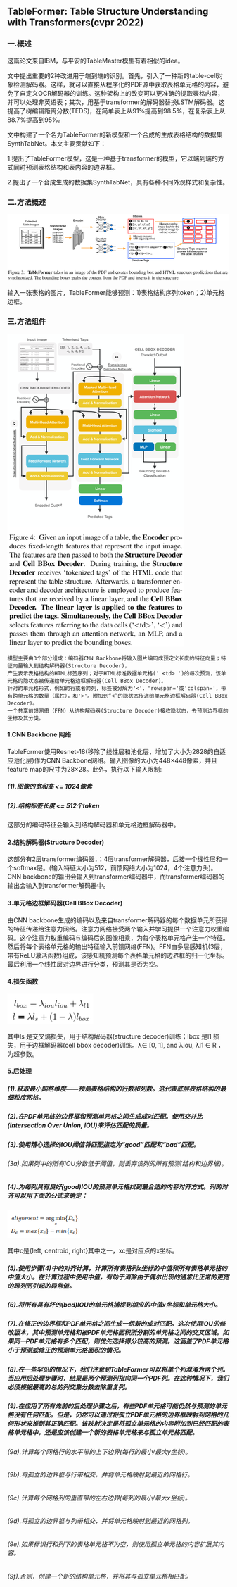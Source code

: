 ## TableFormer: Table Structure Understanding with Transformers(cvpr 2022)
### 一.概述
这篇论文来自IBM，与平安的TableMaster模型有着相似的idea。

文中提出重要的2种改进用于端到端的识别。首先，引入了一种新的table-cell对象检测解码器。这样，就可以直接从程序化的PDF源中获取表格单元格的内容，避免了自定义OCR解码器的训练。这种架构上的改变可以更准确的提取表格内容，并可以处理非英语表；其次，用基于transformer的解码器替换LSTM解码器。这提高了树编辑距离分数(TEDS)，在简单表上从91%提高到98.5%，在复杂表上从88.7%提高到95%。

文中构建了一个名为TableFormer的新模型和一个合成的生成表格结构的数据集SynthTabNet。本文主要贡献如下：

1.提出了TableFormer模型，这是一种基于transformer的模型，它以端到端的方式同时预测表格结构和表内容的边界框。

2.提出了一个合成生成的数据集SynthTabNet，具有各种不同外观样式和复杂性。

### 二.方法概述
![](./1.png)

输入一张表格的图片，TableFormer能够预测：1)表格结构序列token；2)单元格边框。

### 三.方法组件
![](./2.png)

    模型主要由3个部分组成：编码器CNN Backbone将输入图片编码成预定义长度的特征向量；特征向量输入到结构解码器(Structure Decoder)，
    产生表示表格结构的HTML标签序列；对于HTML标准数据单元格(' <td> ')的每次预测，该单元格的隐状态被传递给单元格边框解码器(Cell BBox Decoder)。
    针对跨单元格形式，例如跨行或者跨列，标签被分解为'<'，'rowspan='或'colspan='，带有跨单元格的数量（属性），和'>'。附加到“<”的隐状态传递给单元格边框解码器(Cell BBox Decoder)。
    一个共享前馈网络（FFN）从结构解码器(Structure Decoder)接收隐状态，去预测边界框的坐标及其分类。

#### 1.CNN Backbone 网络
TableFormer使用Resnet-18(移除了线性层和池化层，增加了大小为2828的自适应池化层)作为CNN Backbone网络。输入图像的大小为448×448像素，并且feature map的尺寸为28×28。此外，执行以下输入限制:
##### (1).图像的宽和高 <= 1024像素
##### (2).结构标签长度 <= 512个token
这部分的编码特征会输入到结构解码器和单元格边框解码器中。

#### 2.结构解码器(Structure Decoder)
这部分有2层transformer编码器，；4层transformer解码器，后接一个线性层和一个softmax层。(输入特征大小为512，前馈网络大小为1024，4个注意力头)。CNN backbone的输出会输入到transformer编码器中，而transformer编码器的输出会输入到transformer解码器中。

#### 3.单元格边框解码器(Cell BBox Decoder)
由CNN backbone生成的编码以及来自transformer解码器的每个数据单元所获得的特征传递给注意力网络。注意力网络接受两个输入并学习提供一个注意力权重编码。这个注意力权重编码与编码后的图像相乘，为每个表格单元格产生一个特征。
然后将每个表格单元格的输出特征输入前馈网络(FFN)。FFN由多层感知机(3层，带有ReLU激活函数)组成，该感知机预测每个表格单元格的边界框的归一化坐标。最后利用一个线性层对边界进行分类，预测其是否为空。

#### 4.损失函数
![](./3.png)

其中ls 是交叉熵损失，用于结构解码器(structure decoder)训练；lbox 是l1 损失，用于边框解码器(cell bbox decoder)训练。λ∈ [0, 1], and λiou, λl1 ∈ R ，为超参数。

#### 5.后处理
##### (1).获取最小网格维度——预测表格结构的行数和列数。这代表底层表格结构的最细粒度网格。
##### (2).在PDF单元格的边界框和预测单元格之间生成成对匹配。使用交并比(Intersection Over Union, IOU)来评估匹配的质量。
##### (3).使用精心选择的IOU阈值将匹配指定为“good”匹配和“bad”匹配。
###### (3a).如果列中的所有IOU分数低于阈值，则丢弃该列的所有预测(结构和边界框)。
##### (4).为每列具有良好(good)IOU的预测单元格找到最合适的内容对齐方式。列的对齐可以用下面的公式来确定：
![](./4.png)

其中c是{left, centroid, right}其中之一，xc是对应点的x坐标。

##### (5).使用步骤(4)中的对齐计算，计算所有表格列x坐标的中值和所有表格单元格的中值大小。在计算过程中使用中值，有助于消除由于偶尔出现的通常比正常的更宽的跨列而引起的异常值。
##### (6).将所有具有坏的(bad)IOU的单元格捕捉到相应的中值x坐标和单元格大小。
##### (7).在修正的边界框和PDF单元格之间生成一组新的成对匹配。这次使用IOU的修改版本，其中预测单元格和被PDF单元格面积所分割的单元格之间的交叉区域。如果同一PDF单元格有多个匹配，则优先选择得分较高的预测。这涵盖了PDF单元格小于预测或修正的预测单元格面积的情况。
##### (8).在一些罕见的情况下，我们注意到TableFormer可以将单个列混淆为两个列。当应用后处理步骤时，结果是两个预测列指向同一个PDF列。在这种情况下，我们必须根据最高的总的列交集分数去除重复列。
##### (9).在应用了所有先前的后处理步骤之后，有些PDF单元格可能仍然与预测的单元格没有任何匹配。但是，仍然可以通过将孤立PDF单元格的边界框映射到网格的几何形状来推断其正确匹配。该映射决定是将孤立单元格的内容附加到已经匹配的表格单元格中，还是应该创建一个新的表格单元格来与孤立单元格匹配。
###### (9a).计算每个网格行的水平带的上下边界(每行的最小/最大y坐标)。
###### (9b).将孤立的边界框与行带相交，并将单元格映射到最近的网格行。
###### (9c).计算每个网格列的垂直带的左右边界(每列的最小/最大x坐标)。
###### (9d).将孤立的边界框与列带相交，并将单元格映射到最近的网格列。
###### (9e).如果标识行和列下的表格单元格不为空，则使用孤立单元格的内容扩展其内容。
###### (9f).否则，创建一个新的结构单元格，并将其与孤立单元格相匹配。






